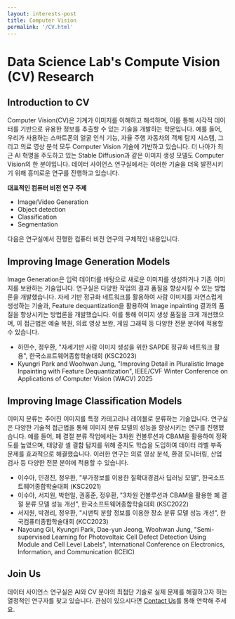 ```yaml
---
layout: interests-post
title: Computer Vision
permalink: '/CV.html'
---
```


# Data Science Lab's Compute Vision (CV) Research

## Introduction to CV

<!-- 컴퓨터 비전은 기계가 디지털 이미지, 비디오 및 기타 시각적 입력에서 자동으로 인식하고 의미 있는 정보를 추출하는 컴퓨터 과학의 연구 분야입니다. -->

<!-- 컴퓨터 비전의 주요 Task로는 최근 각광을 받고 있는 이미지 및 비디오 생성(Image/Video Generation)을 비롯하여, 객체 탐지(Object detection), 이미지 분류(Image Classification) 등이 있습니다. -->

Computer Vision(CV)은 기계가 이미지를 이해하고 해석하며, 이를 통해 시각적 데이터를 기반으로 유용한 정보를 추출할 수 있는 기술을 개발하는 학문입니다.
예를 들어, 우리가 사용하는 스마트폰의 얼굴 인식 기능, 자율 주행 자동차의 객체 탐지 시스템, 그리고 의료 영상 분석 모두 Computer Vision 기술에 기반하고 있습니다.
더 나아가 최근 AI 혁명을 주도하고 있는 Stable Diffusion과 같은 이미지 생성 모델도 Computer Vision의 한 분야입니다.
데이터 사이언스 연구실에서는 이러한 기술을 더욱 발전시키기 위해 흥미로운 연구를 진행하고 있습니다.

**대표적인 컴퓨터 비전 연구 주제**
- Image/Video Generation
- Object detection
- Classification
- Segmentation

<!-- 최근 컴퓨터 비전에서는 인공지능(AI)를 기반으로 한 연구가 주로 수행되고 있습니다. -->

다음은 연구실에서 진행한 컴퓨터 비전 연구의 구체적인 내용입니다.

## Improving Image Generation Models

Image Generation은 입력 데이터를 바탕으로 새로운 이미지를 생성하거나 기존 이미지를 보완하는 기술입니다.
연구실은 다양한 작업의 결과 품질을 향상시킬 수 있는 방법론을 개발했습니다.
자세 기반 정규화 네트워크를 활용하여 사람 이미지를 자연스럽게 생성하는 기술과,  Feature dequantization을 활용하여 Image inpainting 결과의 품질을 향상시키는 방법론을 개발했습니다.
이를 통해 이미지 생성 품질을 크게 개선했으며, 이 접근법은 예술 복원, 의료 영상 보완, 게임 그래픽 등 다양한 전문 분야에 적용할 수 있습니다.

* 하민수, 정우환, "자세기반 사람 이미지 생성을 위한 SAPDE 정규화 네트워크 활용", 한국소프트웨어종합학술대회 (KSC2023)
* Kyungri Park and Woohwan Jung, "Improving Detail in Pluralistic Image Inpainting with Feature Dequantization", IEEE/CVF Winter Conference on Applications of Computer Vision (WACV) 2025

## Improving Image Classification Models

이미지 분류는 주어진 이미지를 특정 카테고리나 레이블로 분류하는 기술입니다.
연구실은 다양한 기술적 접근법을 통해 이미지 분류 모델의 성능을 향상시키는 연구를 진행했습니다.
예를 들어, 폐 결절 분류 작업에서는 3차원 컨볼루션과 CBAM을 활용하여 정확도를 높였으며, 태양광 셀 결함 탐지를 위해 준지도 학습을 도입하여 데이터 라벨 부족 문제를 효과적으로 해결했습니다.
이러한 연구는 의료 영상 분석, 환경 모니터링, 산업 검사 등 다양한 전문 분야에 적용할 수 있습니다.

* 이수아, 민경진, 정우환, "부가정보를 이용한 질확대경검사 딥러닝 모델", 한국소프트웨어종합학술대회 (KSC2021)
* 이수아, 서지원, 박현일, 권홍준, 정우환, "3차원 컨볼루션과 CBAM을 활용한 폐 결절 분류 모델 성능 개선", 한국소프트웨어종합학술대회 (KSC2022)
* 서지원, 박경리, 정우환, "시맨틱 분할 정보를 이용한 장소 분류 모델 성능 개선", 한국컴퓨터종합학술대회 (KCC2023)
* Nayoung Gil, Kyungri Park, Dae-yun Jeong, Woohwan Jung, "Semi-supervised Learning for Photovoltaic Cell Defect Detection Using Module and Cell Level Labels", International Conference on Electronics, Information, and Communication (ICEIC)

## Join Us
데이터 사이언스 연구실은 AI와 CV 분야의 최첨단 기술로 실제 문제를 해결하고자 하는 열정적인 연구자를 찾고 있습니다. 관심이 있으시다면 [Contact Us](https://dsl.hanyang.ac.kr/contact)를 통해 연락해 주세요.